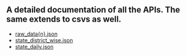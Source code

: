 ## A detailed documentation of all the APIs. The same extends to csvs as well.
- [raw_data{n}.json](rawdata.md)
- [state_district_wise.json](statedistrictwise.md)
- [state_daily.json](statedaily.md)